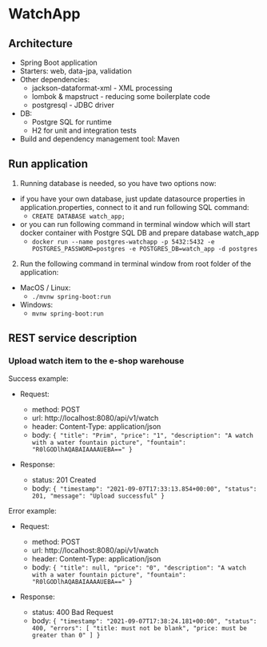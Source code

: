 # WatchApp

## Architecture
- Spring Boot application
- Starters: web, data-jpa, validation
- Other dependencies:
  - jackson-dataformat-xml - XML processing
  - lombok & mapstruct - reducing some boilerplate code
  - postgresql - JDBC driver
- DB:
  - Postgre SQL for runtime
  - H2 for unit and integration tests
- Build and dependency management tool: Maven

## Run application
1) Running database is needed, so you have two options now:
- if you have your own database, just update datasource properties in application.properties, connect to it and run following SQL command:
  - `CREATE DATABASE watch_app;`
- or you can run following command in terminal window which will start docker container with Postgre SQL DB and prepare database watch_app
  - `docker run --name postgres-watchapp -p 5432:5432 -e POSTGRES_PASSWORD=postgres -e POSTGRES_DB=watch_app -d postgres`
2) Run the following command in terminal window from root folder of the application:
- MacOS / Linux:
  - `./mvnw spring-boot:run`
- Windows:
  - `mvnw spring-boot:run`

## REST service description
### Upload watch item to the e-shop warehouse
Success example:
- Request:
  - method: POST
  - url: http://localhost:8080/api/v1/watch
  - header: Content-Type: application/json
  - body:
`{
  "title": "Prim",
  "price": "1",
  "description": "A watch with a water fountain picture",
  "fountain": "R0lGODlhAQABAIAAAAUEBA=="
}`

- Response:
  - status: 201 Created
  - body:
`{
  "timestamp": "2021-09-07T17:33:13.854+00:00",
  "status": 201,
  "message": "Upload successful"
}`

Error example:
- Request:
  - method: POST
  - url: http://localhost:8080/api/v1/watch
  - header: Content-Type: application/json
  - body:
`{
  "title": null,
  "price": "0",
  "description": "A watch with a water fountain picture",
  "fountain": "R0lGODlhAQABAIAAAAUEBA=="
}`

- Response:
  - status: 400 Bad Request
  - body:
`{
  "timestamp": "2021-09-07T17:38:24.181+00:00",
  "status": 400,
  "errors": [
    "title: must not be blank",
    "price: must be greater than 0"
  ]
}`
